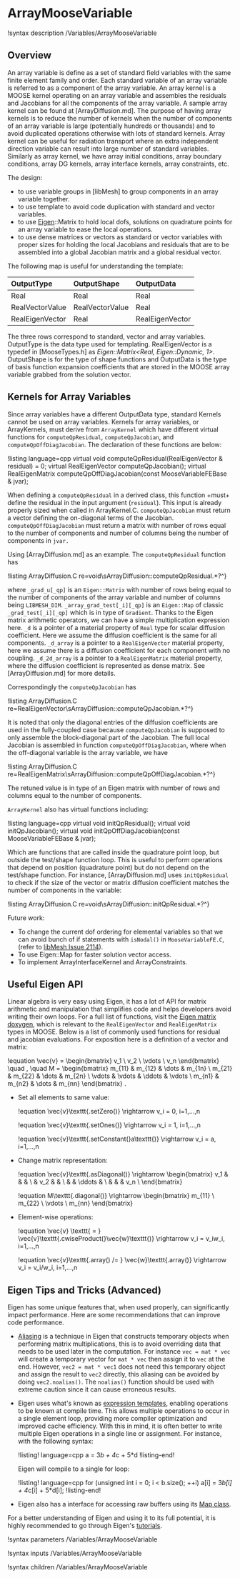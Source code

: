# ArrayMooseVariable

!syntax description /Variables/ArrayMooseVariable

## Overview

An array variable is define as a set of standard field variables with the same finite element family and order.
Each standard variable of an array variable is referred to as a component of the array variable.
An array kernel is a MOOSE kernel operating on an array variable and assembles the residuals and Jacobians for all the components of the array variable.
A sample array kernel can be found at [ArrayDiffusion.md].
The purpose of having array kernels is to reduce the number of kernels when the number of components of an array variable is large (potentially hundreds or thousands) and to avoid duplicated operations otherwise with lots of standard kernels.
Array kernel can be useful for radiation transport where an extra independent direction variable can result into large number of standard variables.
Similarly as array kernel, we have array initial conditions, array boundary conditions, array DG kernels, array interface kernels, array constraints, etc.

The design:

- to use variable groups in [libMesh] to group components in an array variable together.
- to use template to avoid code duplication with standard and vector variables.
- to use [Eigen](https://eigen.tuxfamily.org/dox/group__QuickRefPage.html)::Matrix to hold local dofs, solutions on quadrature points for an array variable to ease the local operations.
- to use dense matrices or vectors as standard or vector variables with proper sizes for holding the local Jacobians and residuals that are to be assembled into a global Jacobian matrix and a global residual vector.

The following map is useful for understanding the template:

| OutputType          | OutputShape           | OutputData |
| :- | :- | :- |
| Real                | Real                  | Real |
| RealVectorValue     | RealVectorValue       | Real |
| RealEigenVector     | Real                  | RealEigenVector |

The three rows correspond to standard, vector and array variables.
OutputType is the data type used for templating.
RealEigenVector is a typedef in [MooseTypes.h] as *Eigen::Matrix<Real, Eigen::Dynamic, 1>*.
OutputShape is for the type of shape functions and OutputData is the type of basis function expansion coefficients that are stored in the MOOSE array variable grabbed from the solution vector.

## Kernels for Array Variables

Since array variables have a different OutputData type, standard Kernels cannot be used on array variables. Kernels for array variables, or ArrayKernels, must derive from `ArrayKernel` which have different virtual functions for `computeQpResidual`, `computeQpJacobian`, and `computeQpOffDiagJacobian`. The declaration of these functions are below:

!listing language=cpp
virtual void computeQpResidual(RealEigenVector & residual) = 0;
virtual RealEigenVector computeQpJacobian();
virtual RealEigenMatrix computeQpOffDiagJacobian(const MooseVariableFEBase & jvar);

When defining a `computeQpResidual` in a derived class, this function +must+ define the residual in the input argument (`residual`). This input is already properly sized when called in ArrayKernel.C. `computeQpJacobian` must return a vector defining the on-diagonal terms of the Jacobian. `computeQpOffDiagJacobian` must return a matrix with number of rows equal to the number of components and number of columns being the number of components in `jvar.`

Using [ArrayDiffusion.md] as an example. The `computeQpResidual` function has

!listing ArrayDiffusion.C re=void\sArrayDiffusion::computeQpResidual.*?^}

where `_grad_u[_qp]` is an `Eigen::Matrix` with number of rows being equal to the number of components of the array variable and number of columns being `LIBMESH_DIM`. `_array_grad_test[_i][_qp]` is an `Eigen::Map` of classic `_grad_test[_i][_qp]` which is in type of `Gradient`. Thanks to the Eigen matrix arithmetic operators, we can have a simple multiplication expression here. `_d` is a pointer of a material property of `Real` type for scalar diffusion coefficient. Here we assume the diffusion coefficient is the same for all components. `_d_array` is a pointer to a `RealEigenVector` material
property, here we assume there is a diffusion coefficient for each component with no
coupling. `_d_2d_array` is a pointer to a `RealEigenMatrix` material property, where
the diffusion coefficient is represented as dense matrix. See [ArrayDiffusion.md] for more details.

Correspondingly the `computeQpJacobian` has

!listing ArrayDiffusion.C re=RealEigenVector\sArrayDiffusion::computeQpJacobian.*?^}

It is noted that only the diagonal entries of the diffusion coefficients are used in the fully-coupled case because `computeQpJacobian` is supposed to only assemble the block-diagonal part of the Jacobian.
The full local Jacobian is assembled in function `computeQpOffDiagJacobian`, where when the off-diagonal variable is the array variable, we have

!listing ArrayDiffusion.C
  re=RealEigenMatrix\sArrayDiffusion::computeQpOffDiagJacobian.*?^}

The retuned value is in type of an Eigen matrix with number of rows and columns equal to the number of components.

`ArrayKernel` also has virtual functions including:

!listing language=cpp
virtual void initQpResidual();
virtual void initQpJacobian();
virtual void initQpOffDiagJacobian(const MooseVariableFEBase & jvar);

Which are functions that are called inside the quadrature point loop, but outside the test/shape function loop. This is useful to perform operations that depend on position (quadrature point) but do not depend on the test/shape function. For instance, [ArrayDiffusion.md] uses `initQpResidual` to check if the size of the vector or matrix diffusion coefficient matches the number of components in the variable:

!listing ArrayDiffusion.C re=void\sArrayDiffusion::initQpResidual.*?^}

Future work:

- To change the current dof ordering for elemental variables so that we can avoid bunch of if statements with `isNodal()` in `MooseVariableFE.C`, (refer to [libMesh Issue 2114](https://github.com/libMesh/libmesh/issues/2114)).
- To use Eigen::Map for faster solution vector access.
- To implement ArrayInterfaceKernel and ArrayConstraints.

## Useful Eigen API

Linear algebra is very easy using Eigen, it has a lot of API for matrix arithmetic and manipulation that simplifies code and helps developers avoid writing their own loops. For a full list of functions, visit the [Eigen matrix doxygen](http://eigen.tuxfamily.org/dox/classEigen_1_1Matrix.html), which is relevant to the `RealEigenVector` and `RealEigenMatrix` types in MOOSE. Below is a list of commonly used functions for residual and jacobian evaluations. For exposition here is a definition of a vector and matrix:

!equation
\vec{v} =
\begin{bmatrix}
v_1 \\ v_2 \\ \vdots \\ v_n
\end{bmatrix}
\quad , \quad
M =
\begin{bmatrix}
m_{11} & m_{12} & \dots & m_{1n} \\
m_{21} & m_{22} & \dots & m_{2n} \\
\vdots & \vdots & \ddots & \vdots \\
m_{n1} & m_{n2} & \dots & m_{nn}
\end{bmatrix}
.

- Set all elements to same value:

  !equation
  \vec{v}\texttt{.setZero()} \rightarrow v_i = 0, i=1,...,n

  !equation
  \vec{v}\texttt{.setOnes()} \rightarrow v_i = 1, i=1,...,n

  !equation
  \vec{v}\texttt{.setConstant(}a\texttt{)} \rightarrow v_i = a, i=1,...,n

- Change matrix representation:

  !equation
  \vec{v}\texttt{.asDiagonal()} \rightarrow
  \begin{bmatrix}
  v_1 &     &        &     \\
      & v_2 &        &     \\
      &     & \ddots &     \\
      &     &        & v_n \\
  \end{bmatrix}

  !equation
  M\texttt{.diagonal()} \rightarrow
  \begin{bmatrix}
  m_{11} \\ m_{22} \\ \vdots \\ m_{nn}
  \end{bmatrix}

- Element-wise operations:

  !equation
  \vec{v} \texttt{ = } \vec{v}\texttt{.cwiseProduct(}\vec{w}\texttt{)} \rightarrow v_i = v_iw_i, i=1,...,n

  !equation
  \vec{v}\texttt{.array() /= } \vec{w}\texttt{.array()} \rightarrow v_i = v_i/w_i, i=1,...,n

## Eigen Tips and Tricks (Advanced)

Eigen has some unique features that, when used properly, can significantly impact performance. Here are some recommendations that can improve code performance.

- [Aliasing](http://eigen.tuxfamily.org/dox/group__TopicAliasing.html) is a technique in Eigen that constructs temporary objects when performing matrix multiplications, this is to avoid overriding data that needs to be used later in the computation. For instance `vec = mat * vec` will create a temporary vector for `mat * vec` then assign it to `vec` at the end. However, `vec2 = mat * vec1` does not need this temporary object and assign the result to `vec2` directly, this aliasing can be avoided by doing `vec2.noalias()`. The `noalias()` function should be used with extreme caution since it can cause erroneous results.

- Eigen uses what's known as [expression templates](https://en.wikipedia.org/wiki/Expression_templates), enabling operations to be known at compile time. This allows multiple operations to occur in a single element loop, providing more compiler optimization and improved cache efficiency. With this in mind, it is often better to write multiple Eigen operations in a single line or assignment. For instance, with the following syntax:

  !listing! language=cpp
  a = 3*b + 4*c + 5*d
  !listing-end!

  Eigen will compile to a single for loop:

  !listing! language=cpp
  for (unsigned int i = 0; i < b.size(); ++i)
    a[i] = 3*b[i] + 4*c[i] + 5*d[i];
  !listing-end!

- Eigen also has a interface for accessing raw buffers using its [Map class](http://eigen.tuxfamily.org/dox/group__TutorialMapClass.html).

For a better understanding of Eigen and using it to its full potential, it is highly recommended to go through Eigen's [tutorials](http://eigen.tuxfamily.org/dox/modules.html).


!syntax parameters  /Variables/ArrayMooseVariable

!syntax inputs /Variables/ArrayMooseVariable

!syntax children /Variables/ArrayMooseVariable
